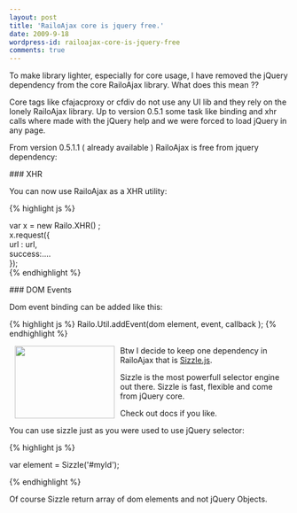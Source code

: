 ```yaml
---
layout: post
title: 'RailoAjax core is jquery free.'
date: 2009-9-18
wordpress-id: railoajax-core-is-jquery-free
comments: true
---
```

<p>To make library lighter, especially for core usage, I have removed the jQuery dependency from the core RailoAjax library. What does this mean ??</p>
<!--more-->
<p>Core tags like cfajacproxy or cfdiv do not use any UI lib and they rely on the lonely RailoAjax library. Up to version 0.5.1 some task like binding and xhr calls where made with the jQuery help and we were forced to load jQuery in any page.</p>
<p>From version 0.5.1.1 ( already available ) RailoAjax is free from jquery dependency:</p>
### XHR
<p>You can now use RailoAjax as a XHR utility:</p>
{% highlight js %}
<p>var x = new Railo.XHR() ;<br />x.request({<br />url : url,<br />success:....<br />});<br />{% endhighlight   %}</p>
### DOM Events
<p>Dom event binding can be added like this:</p>
{% highlight js %}
Railo.Util.addEvent(dom element, event, callback );
{% endhighlight   %}
<p><a href="http://sizzlejs.com/" target="_blank"><img style="border: 0; margin-top: 0px; margin-bottom: 0px; float: left; margin-left: 10px; margin-right: 10px;" src="/assets/content//logos/sizzle.png" alt="" width="180" height="131" /></a>Btw I decide to keep one dependency in RailoAjax that is <a href="http://sizzlejs.com/" target="_blank">Sizzle.js</a>. </p>
<p>Sizzle is the most powerfull selector engine out there. Sizzle is fast, flexible and come from jQuery core.</p>
<p>Check out docs if you like. </p>
<p>You can use sizzle just as you were used to use jQuery selector:</p>
{% highlight js %}
<p>var element = Sizzle('#myId');</p>
{% endhighlight   %}
<p>Of course Sizzle return array of dom elements and not jQuery Objects.</p>
